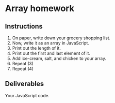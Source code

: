 # Array homework

## Instructions

1. On paper, write down your grocery shopping list.
2. Now, write it as an array in JavaScript.
3. Print out the length of it.
4. Print out the first and last element of it.
5. Add ice-cream, salt, and chicken to your array.
6. Repeat (3)
7. Repeat (4)

## Deliverables

Your JavaScript code.
